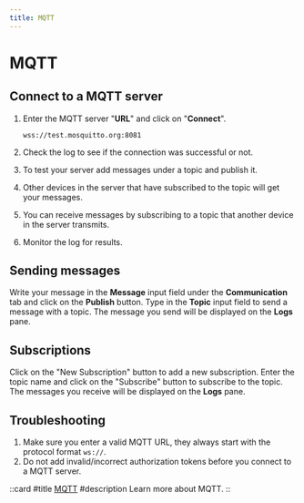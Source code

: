 ```yaml
---
title: MQTT
---
```


# MQTT

## Connect to a MQTT server

1. Enter the MQTT server "**URL**" and click on "**Connect**".

    ```
    wss://test.mosquitto.org:8081
    ```

2. Check the log to see if the connection was successful or not.
3. To test your server add messages under a topic and publish it.
4. Other devices in the server that have subscribed to the topic will get your messages.
5. You can receive messages by subscribing to a topic that another device in the server transmits.
6. Monitor the log for results.

<ZoomableImage src="getting-started/realtime/mqtt" extension="png" alt="Hoppscotch MQTT" />

## Sending messages

Write your message in the **Message** input field under the **Communication** tab and click on the **Publish** button. Type in the **Topic** input field to send a message with a topic. The message you send will be displayed on the **Logs** pane.

## Subscriptions

Click on the "New Subscription" button to add a new subscription. Enter the topic name and click on the "Subscribe" button to subscribe to the topic. The messages you receive will be displayed on the **Logs** pane.

## Troubleshooting

1. Make sure you enter a valid MQTT URL, they always start with the protocol format `ws://`.
2. Do not add invalid/incorrect authorization tokens before you connect to a MQTT server.

::card
#title
[MQTT](/documentation/protocols/realtime#mqtt)
#description
Learn more about MQTT.
::
